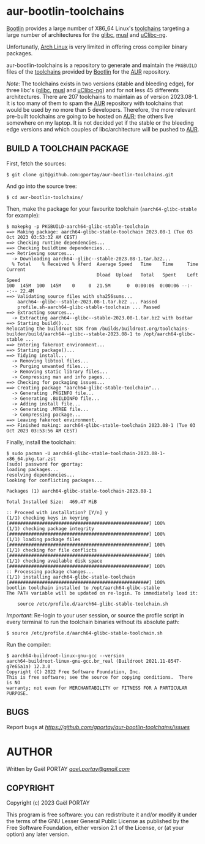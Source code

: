 # aur-bootlin-toolchains

[Bootlin] provides a large number of X86_64 Linux's [toolchains] targeting a
large number of architectures for the [glibc], [musl] and [uClibc-ng].

Unfortunatly, [Arch Linux] is very limited in offering cross compiler binary
packages.

aur-bootlin-toolchains is a repository to generate and maintain the `PKGBUILD`
files of the [toolchains] provided by [Bootlin] for the [AUR] repository.

_Note_: The toolchains exists in two versions (stable and bleeding edge), for
three libc's ([glibc], [musl] and [uClibc-ng]) and for not less 45 differents
architectures. There are 207 toolchains to maintain as of version 2023.08-1.
It is too many of them to spam the [AUR] repository with toolchains that would
be used by no more than 5 developers. Therefore, the more relevant pre-built
toolchains are going to be hosted on [AUR]; the others live somewhere on my
laptop. It is not decided yet if the stable or the bleeding edge versions and
which couples of libc/architecture will be pushed to [AUR].

## BUILD A TOOLCHAIN PACKAGE

First, fetch the sources:

	$ git clone git@github.com:gportay/aur-bootlin-toolchains.git

And go into the source tree:

	$ cd aur-bootlin-toolchains/

Then, make the package for your favourite toolchain (`aarch64-glibc-stable` for
example):

	$ makepkg -p PKGBUILD-aarch64-glibc-stable-toolchain
	==> Making package: aarch64-glibc-stable-toolchain 2023.08-1 (Tue 03 Oct 2023 03:53:32 AM CEST)
	==> Checking runtime dependencies...
	==> Checking buildtime dependencies...
	==> Retrieving sources...
	  -> Downloading aarch64--glibc--stable-2023.08-1.tar.bz2...
	  % Total    % Received % Xferd  Average Speed   Time    Time     Time  Current
	                                 Dload  Upload   Total   Spent    Left  Speed
	100  145M  100  145M    0     0  21.5M      0  0:00:06  0:00:06 --:--:-- 22.4M
	==> Validating source files with sha256sums...
	    aarch64--glibc--stable-2023.08-1.tar.bz2 ... Passed
	    profile.sh-aarch64-glibc-stable-toolchain ... Passed
	==> Extracting sources...
	  -> Extracting aarch64--glibc--stable-2023.08-1.tar.bz2 with bsdtar
	==> Starting build()...
	Relocating the buildroot SDK from /builds/buildroot.org/toolchains-builder/build/aarch64--glibc--stable-2023.08-1 to /opt/aarch64-glibc-stable ...
	==> Entering fakeroot environment...
	==> Starting package()...
	==> Tidying install...
	  -> Removing libtool files...
	  -> Purging unwanted files...
	  -> Removing static library files...
	  -> Compressing man and info pages...
	==> Checking for packaging issues...
	==> Creating package "aarch64-glibc-stable-toolchain"...
	  -> Generating .PKGINFO file...
	  -> Generating .BUILDINFO file...
	  -> Adding install file...
	  -> Generating .MTREE file...
	  -> Compressing package...
	==> Leaving fakeroot environment.
	==> Finished making: aarch64-glibc-stable-toolchain 2023.08-1 (Tue 03 Oct 2023 03:53:56 AM CEST)

Finally, install the toolchain:

	$ sudo pacman -U aarch64-glibc-stable-toolchain-2023.08-1-x86_64.pkg.tar.zst 
	[sudo] password for gportay: 
	loading packages...
	resolving dependencies...
	looking for conflicting packages...
	
	Packages (1) aarch64-glibc-stable-toolchain-2023.08-1
	
	Total Installed Size:  469.47 MiB
	
	:: Proceed with installation? [Y/n] y
	(1/1) checking keys in keyring                                                           [###################################################] 100%
	(1/1) checking package integrity                                                         [###################################################] 100%
	(1/1) loading package files                                                              [###################################################] 100%
	(1/1) checking for file conflicts                                                        [###################################################] 100%
	(1/1) checking available disk space                                                      [###################################################] 100%
	:: Processing package changes...
	(1/1) installing aarch64-glibc-stable-toolchain                                          [###################################################] 100%	
	bootlin toolchain installed to /opt/aarch64-glibc-stable
	The PATH variable will be updated on re-login. To immediately load it:
	
		source /etc/profile.d/aarch64-glibc-stable-toolchain.sh

_Important_: Re-login to your user session, or source the profile script in
every terminal to run the toolchain binaries without its absolute path:

	$ source /etc/profile.d/aarch64-glibc-stable-toolchain.sh 

Run the compiler:

	$ aarch64-buildroot-linux-gnu-gcc --version
	aarch64-buildroot-linux-gnu-gcc.br_real (Buildroot 2021.11-8547-g7e65a1a) 12.3.0
	Copyright (C) 2022 Free Software Foundation, Inc.
	This is free software; see the source for copying conditions.  There is NO
	warranty; not even for MERCHANTABILITY or FITNESS FOR A PARTICULAR PURPOSE.

## BUGS

Report bugs at *https://github.com/gportay/aur-bootlin-toolchains/issues*

# AUTHOR

Written by Gaël PORTAY *gael.portay@gmail.com*

## COPYRIGHT

Copyright (c) 2023 Gaël PORTAY

This program is free software: you can redistribute it and/or modify it under
the terms of the GNU Lesser General Public License as published by the Free
Software Foundation, either version 2.1 of the License, or (at your option) any
later version.

[AUR]: https://aur.archlinux.org/
[Arch Linux]: https://archlinux.org/
[Bootlin]: https://bootlin.com/
[glibc]: https://www.gnu.org/software/libc/
[musl]: https://www.musl-libc.org/
[toolchains]: https://toolchains.bootlin.com/
[uClibc-ng]: https://uclibc-ng.org/
